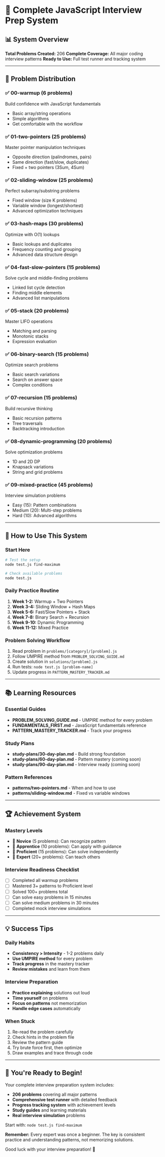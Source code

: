 # 🚀 Complete JavaScript Interview Prep System

## 📊 System Overview
**Total Problems Created:** 206
**Complete Coverage:** All major coding interview patterns
**Ready to Use:** Full test runner and tracking system

---

## 📁 Problem Distribution

### ✅ **00-warmup** (6 problems)
Build confidence with JavaScript fundamentals
- Basic array/string operations
- Simple algorithms
- Get comfortable with the workflow

### ✅ **01-two-pointers** (25 problems)
Master pointer manipulation techniques
- Opposite direction (palindromes, pairs)
- Same direction (fast/slow, duplicates)
- Fixed + two pointers (3Sum, 4Sum)

### ✅ **02-sliding-window** (25 problems)
Perfect subarray/substring problems
- Fixed window (size K problems)
- Variable window (longest/shortest)
- Advanced optimization techniques

### ✅ **03-hash-maps** (30 problems)
Optimize with O(1) lookups
- Basic lookups and duplicates
- Frequency counting and grouping
- Advanced data structure design

### ✅ **04-fast-slow-pointers** (15 problems)
Solve cycle and middle-finding problems
- Linked list cycle detection
- Finding middle elements
- Advanced list manipulations

### ✅ **05-stack** (20 problems)
Master LIFO operations
- Matching and parsing
- Monotonic stacks
- Expression evaluation

### ✅ **06-binary-search** (15 problems)
Optimize search problems
- Basic search variations
- Search on answer space
- Complex conditions

### ✅ **07-recursion** (15 problems)
Build recursive thinking
- Basic recursion patterns
- Tree traversals
- Backtracking introduction

### ✅ **08-dynamic-programming** (20 problems)
Solve optimization problems
- 1D and 2D DP
- Knapsack variations
- String and grid problems

### ✅ **09-mixed-practice** (45 problems)
Interview simulation problems
- Easy (15): Pattern combinations
- Medium (20): Multi-step problems
- Hard (10): Advanced algorithms

---

## 🎯 How to Use This System

### **Start Here**
```bash
# Test the setup
node test.js find-maximum

# Check available problems
node test.js
```

### **Daily Practice Routine**
1. **Week 1-2:** Warmup + Two Pointers
2. **Week 3-4:** Sliding Window + Hash Maps
3. **Week 5-6:** Fast/Slow Pointers + Stack
4. **Week 7-8:** Binary Search + Recursion
5. **Week 9-10:** Dynamic Programming
6. **Week 11-12:** Mixed Practice

### **Problem Solving Workflow**
1. Read problem in `problems/[category]/[problem].js`
2. Follow UMPIRE method from `PROBLEM_SOLVING_GUIDE.md`
3. Create solution in `solutions/[problem].js`
4. Run tests: `node test.js [problem-name]`
5. Update progress in `PATTERN_MASTERY_TRACKER.md`

---

## 📚 Learning Resources

### **Essential Guides**
- **PROBLEM_SOLVING_GUIDE.md** - UMPIRE method for every problem
- **FUNDAMENTALS_FIRST.md** - JavaScript fundamentals reference
- **PATTERN_MASTERY_TRACKER.md** - Track your progress

### **Study Plans**
- **study-plans/30-day-plan.md** - Build strong foundation
- **study-plans/60-day-plan.md** - Pattern mastery (coming soon)
- **study-plans/90-day-plan.md** - Interview ready (coming soon)

### **Pattern References**
- **patterns/two-pointers.md** - When and how to use
- **patterns/sliding-window.md** - Fixed vs variable windows

---

## 🏆 Achievement System

### **Mastery Levels**
- 🥉 **Novice** (5 problems): Can recognize pattern
- 🥈 **Apprentice** (10 problems): Can apply with guidance
- 🥇 **Proficient** (15 problems): Can solve independently
- 💎 **Expert** (20+ problems): Can teach others

### **Interview Readiness Checklist**
- [ ] Completed all warmup problems
- [ ] Mastered 3+ patterns to Proficient level
- [ ] Solved 100+ problems total
- [ ] Can solve easy problems in 15 minutes
- [ ] Can solve medium problems in 30 minutes
- [ ] Completed mock interview simulations

---

## 💡 Success Tips

### **Daily Habits**
- **Consistency > Intensity** - 1-2 problems daily
- **Use UMPIRE method** for every problem
- **Track progress** in the mastery tracker
- **Review mistakes** and learn from them

### **Interview Preparation**
- **Practice explaining** solutions out loud
- **Time yourself** on problems
- **Focus on patterns** not memorization
- **Handle edge cases** automatically

### **When Stuck**
1. Re-read the problem carefully
2. Check hints in the problem file
3. Review the pattern guide
4. Try brute force first, then optimize
5. Draw examples and trace through code

---

## 🎉 You're Ready to Begin!

Your complete interview preparation system includes:
- **206 problems** covering all major patterns
- **Comprehensive test runner** with detailed feedback
- **Progress tracking system** with achievement levels
- **Study guides** and learning materials
- **Real interview simulation** problems

Start with: `node test.js find-maximum`

**Remember:** Every expert was once a beginner. The key is consistent practice and understanding patterns, not memorizing solutions.

Good luck with your interview preparation! 🚀